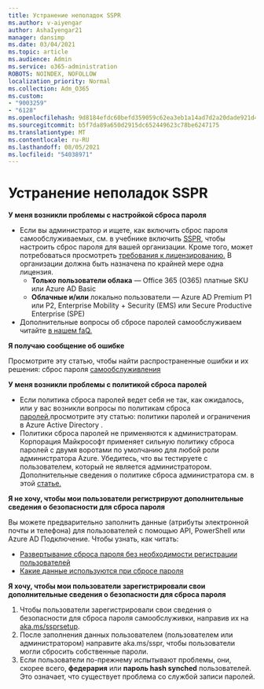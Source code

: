 ```yaml
---
title: Устранение неполадок SSPR
ms.author: v-aiyengar
author: AshaIyengar21
manager: dansimp
ms.date: 03/04/2021
ms.topic: article
ms.audience: Admin
ms.service: o365-administration
ROBOTS: NOINDEX, NOFOLLOW
localization_priority: Normal
ms.collection: Adm_O365
ms.custom:
- "9003259"
- "6128"
ms.openlocfilehash: 9d8184efdc60befd359059c62ea3eb1a14ad7d2a20dade921d4a71e424f52033
ms.sourcegitcommit: b5f7da89a650d2915dc652449623c78be6247175
ms.translationtype: MT
ms.contentlocale: ru-RU
ms.lasthandoff: 08/05/2021
ms.locfileid: "54038971"
---
```

# <a name="troubleshoot-sspr"></a>Устранение неполадок SSPR

**У меня возникли проблемы с настройкой сброса пароля**

- Если вы администратор и ищете, как включить сброс пароля самообслуживаемых, см. в учебнике включить [SSPR](https://docs.microsoft.com/azure/active-directory/authentication/tutorial-enable-sspr), чтобы настроить сброс пароля для вашей организации. Кроме того, может потребоваться просмотреть [требования к лицензированию.](https://docs.microsoft.com/azure/active-directory/authentication/concept-sspr-licensing?WT.mc_id=Portal-Microsoft_Azure_Support) В организации должна быть назначена по крайней мере одна лицензия.
    - **Только пользователи облака** — Office 365 (O365) платные SKU или Azure AD Basic
    - **Облачные и/или** локально пользователи — Azure AD Premium P1 или P2, Enterprise Mobility + Security (EMS) или Secure Productive Enterprise (SPE)
- Дополнительные вопросы об сбросе паролей самообслуживаем читайте [в нашем faQ.](https://docs.microsoft.com/azure/active-directory/authentication/active-directory-passwords-faq?WT.mc_id=Portal-Microsoft_Azure_Support)

**Я получаю сообщение об ошибке**

Просмотрите эту статью, чтобы найти распространенные ошибки и их решения: сброс пароля [самообслуживления](https://docs.microsoft.com/azure/active-directory/authentication/active-directory-passwords-troubleshoot?WT.mc_id=Portal-Microsoft_Azure_Support)

**У меня возникли проблемы с политикой сброса паролей**

- Если политика сброса паролей ведет себя не так, как ожидалось, или у вас возникли вопросы по политикам сброса [паролей,](https://docs.microsoft.com/azure/active-directory/authentication/concept-sspr-policy?WT.mc_id=Portal-Microsoft_Azure_Support)просмотрите эту статью: политики паролей и ограничения в Azure Active Directory .
- Политики сброса паролей не применяются к администраторам. Корпорация Майкрософт применяет сильную политику сброса паролей с двумя воротами по умолчанию для любой роли администратора Azure. Убедитесь, что вы тестируете с пользователем, который не является администратором. Дополнительные сведения о политике сброса администратора см. в этой [статье.](https://docs.microsoft.com/azure/active-directory/authentication/concept-sspr-policy?WT.mc_id=Portal-Microsoft_Azure_Support#administrator-reset-policy-differences)

**Я не хочу, чтобы мои пользователи регистрируют дополнительные сведения о безопасности для сброса пароля**

Вы можете предварительно заполнить данные (атрибуты электронной почты и телефона) для пользователей с помощью API, PowerShell или Azure AD Подключение. Чтобы узнать, как читать:

- [Развертывание сброса пароля без необходимости регистрации пользователей](https://docs.microsoft.com/azure/active-directory/active-directory-passwords-data?WT.mc_id=Portal-Microsoft_Azure_Support#set-and-read-authentication-data-using-powershell)
- [Какие данные используются при сбросе пароля](https://docs.microsoft.com/azure/active-directory/active-directory-passwords-data?WT.mc_id=Portal-Microsoft_Azure_Support)

**Я хочу, чтобы мои пользователи зарегистрировали свои дополнительные сведения о безопасности для сброса пароля**

1. Чтобы пользователи зарегистрировали свои сведения о безопасности для сброса пароля самообслуживки, направив их на [aka.ms/ssprsetup](https://mysignins.microsoft.com/security-info).
1. После заполнения данных пользователем (пользователем или администратором) направите aka.ms/sspr, чтобы пользователи могли сбросить собственные пароли. [](https://passwordreset.microsoftonline.com/)
1. Если пользователи по-прежнему испытывают проблемы, они, скорее всего, **федерария** или **пароль hash synched** пользователей. Это означает, что существует проблема со службой записи паролей.